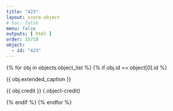 ```yaml
---
title: "423"
layout: score-object
# toc: false
menu: false
outputs: [ html ]
order: 15710
object:
  - id: "423"
---
```


{% for obj in objects.object_list %}
{% if obj.id == object[0].id %}

{{ obj.extended_caption }}

{{ obj.credit }} {.object-credit}

{% endif %}
{% endfor %}
